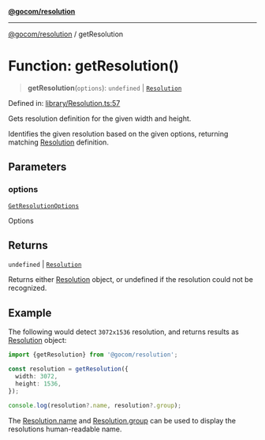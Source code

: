 [**@gocom/resolution**](../README.md)

***

[@gocom/resolution](../README.md) / getResolution

# Function: getResolution()

> **getResolution**(`options`): `undefined` \| [`Resolution`](../interfaces/Resolution.md)

Defined in: [library/Resolution.ts:57](https://github.com/gocom/resolution/blob/a0eb3233e4882006da98f3b482c89335042335df/src/library/Resolution.ts#L57)

Gets resolution definition for the given width and height.

Identifies the given resolution based on the given options, returning matching [Resolution](../interfaces/Resolution.md)
definition.

## Parameters

### options

[`GetResolutionOptions`](../interfaces/GetResolutionOptions.md)

Options

## Returns

`undefined` \| [`Resolution`](../interfaces/Resolution.md)

Returns either [Resolution](../interfaces/Resolution.md) object, or undefined if the resolution could not
be recognized.

## Example

The following would detect `3072x1536` resolution, and returns results as [Resolution](../interfaces/Resolution.md) object:
```ts
import {getResolution} from '@gocom/resolution';

const resolution = getResolution({
  width: 3072,
  height: 1536,
});

console.log(resolution?.name, resolution?.group);
```
The [Resolution.name](../interfaces/Resolution.md#name) and [Resolution.group](../interfaces/Resolution.md#group) can be used to display the resolutions human-readable
name.
